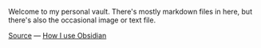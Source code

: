 Welcome to my personal vault. There's mostly markdown files in here, but there's also the occasional image or text file.

[Source](https://github.com/jordanreger/public.vault) — [How I use Obsidian](Obsidian.md)

